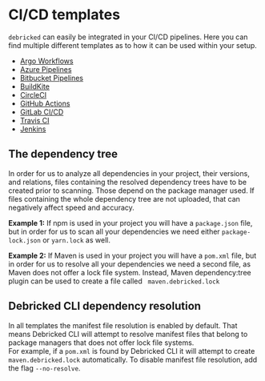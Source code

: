 # CI/CD templates
`debricked` can easily be integrated in your CI/CD pipelines. 
Here you can find multiple different templates as to how it can be used within your setup.
- [Argo Workflows](Argo)
- [Azure Pipelines](Azure)
- [Bitbucket Pipelines](Bitbucket)
- [BuildKite](BuildKite)
- [CircleCI](CircleCI)
- [GitHub Actions](GitHub)
- [GitLab CI/CD](GitLab)
- [Travis CI](Travis)
- [Jenkins](Jenkins)

## The dependency tree
In order for us to analyze all dependencies in your project, their versions, and relations, files containing the resolved dependency trees have to be created prior to scanning. Those depend on the package manager used. If files containing the whole dependency tree are not uploaded, that can negatively affect speed and accuracy.

**Example 1:** If npm is used in your project you will have a `package.json` file, but in order for us to scan all your dependencies we need either `package-lock.json` or `yarn.lock` as well.

**Example 2:** If Maven is used in your project you will have a `pom.xml` file, but in order for us to resolve all your dependencies we need a second file, as Maven does not offer a lock file system. Instead, Maven dependency:tree plugin can be used to create a file called `
maven.debricked.lock`

## Debricked CLI dependency resolution
In all templates the manifest file resolution is enabled by default. That means Debricked CLI will attempt to resolve manifest files that belong to package managers that does not offer lock file systems.  
For example, if a `pom.xml` is found by Debricked CLI it will attempt to create `maven.debricked.lock` automatically.
To disable manifest file resolution, add the flag `--no-resolve`.